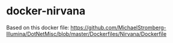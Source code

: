 # docker-nirvana

Based on this docker file:
https://github.com/MichaelStromberg-Illumina/DotNetMisc/blob/master/Dockerfiles/Nirvana/Dockerfile
